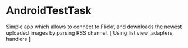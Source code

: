 # AndroidTestTask
Simple app which allows to connect to Flickr, and downloads the newest uploaded images by parsing RSS channel. [ Using list view ,adapters, handlers ]
